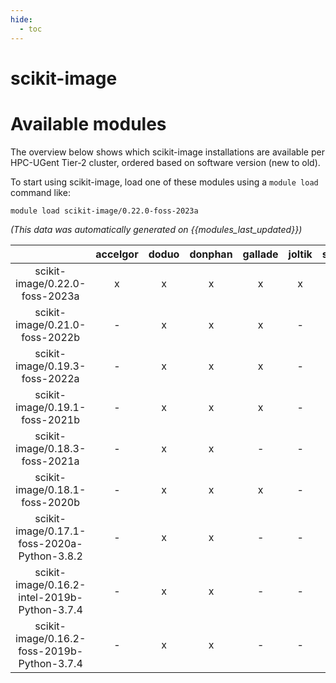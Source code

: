 ```yaml
---
hide:
  - toc
---
```


scikit-image
============

# Available modules


The overview below shows which scikit-image installations are available per HPC-UGent Tier-2 cluster, ordered based on software version (new to old).

To start using scikit-image, load one of these modules using a `module load` command like:

```shell
module load scikit-image/0.22.0-foss-2023a
```

*(This data was automatically generated on {{modules_last_updated}})*  

| |accelgor|doduo|donphan|gallade|joltik|shinx|
| :---: | :---: | :---: | :---: | :---: | :---: | :---: |
|scikit-image/0.22.0-foss-2023a|x|x|x|x|x|x|
|scikit-image/0.21.0-foss-2022b|-|x|x|x|-|-|
|scikit-image/0.19.3-foss-2022a|-|x|x|x|-|x|
|scikit-image/0.19.1-foss-2021b|-|x|x|x|-|-|
|scikit-image/0.18.3-foss-2021a|-|x|x|-|-|-|
|scikit-image/0.18.1-foss-2020b|-|x|x|x|-|-|
|scikit-image/0.17.1-foss-2020a-Python-3.8.2|-|x|x|-|-|-|
|scikit-image/0.16.2-intel-2019b-Python-3.7.4|-|x|x|-|-|-|
|scikit-image/0.16.2-foss-2019b-Python-3.7.4|-|x|x|-|-|-|
